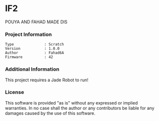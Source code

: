 IF2
================

POUYA AND FAHAD MADE DIS

### Project Information
```
Type              : Scratch
Version           : 1.0.0
Author            : Fahad6A
Firmware          : 42
```

### Additional Information
This project requires a Jade Robot to run!

### License
This software is provided "as is" without any expressed or implied warranties.  In no case shall the author or any contributors be liable for any damages caused by the use of this software.

